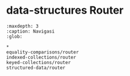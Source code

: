 # data-structures Router
```{toctree}
:maxdepth: 3
:caption: Navigasi
:glob:

*
equality-comparisons/router
indexed-collections/router
keyed-collections/router
structured-data/router
```
